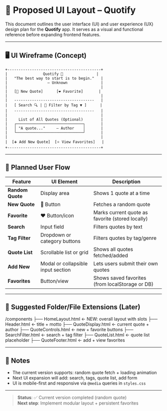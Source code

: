 # 🧩 Proposed UI Layout – Quotify

This document outlines the user interface (UI) and user experience (UX) design plan for the **Quotify** app. It serves as a visual and functional reference before expanding frontend features.

---

## 🖥️ UI Wireframe (Concept)

```
+------------------------------------------+
|                Quotify 📝               |
|   "The best way to start is to begin."   |
|                  — Unknown               |
|                                          |
|   [🔁 New Quote]      [❤️ Favorite]       |
|                                          |
|   ------------------------------------   |
|   [ Search 🔍 | 🔽 Filter by Tag ▼ ]      |
|   ------------------------------------   |
|                                          |
|     List of All Quotes (Optional)        |
|   ┌──────────────────────────────┐       |
|   │ "A quote..."     — Author    │       |
|   └──────────────────────────────┘       |
|                                          |
|  [➕ Add New Quote]  [⭐ View Favorites]   |
+------------------------------------------+
```

---

## 🧭 Planned User Flow

| Feature           | UI Element                         | Description |
|------------------|-------------------------------------|-------------|
| **Random Quote** | Display area                        | Shows 1 quote at a time |
| **New Quote**    | 🔁 Button                           | Fetches a random quote |
| **Favorite**     | ❤️ Button/icon                      | Marks current quote as favorite (stored locally) |
| **Search**       | Input field                         | Filters quotes by text |
| **Tag Filter**   | Dropdown or category buttons        | Filters quotes by tag/genre |
| **Quote List**   | Scrollable list or grid             | Shows all quotes fetched/added |
| **Add New**      | Modal or collapsible input section  | Lets users submit their own quotes |
| **Favorites**    | Button/view                         | Shows saved favorites (from localStorage or DB) |

---

## 📁 Suggested Folder/File Extensions (Later)

/components
├── HomeLayout.html       ← NEW: overall layout with slots
├── Header.html           ← title + motto
├── QuoteDisplay.html     ← current quote + author
├── QuoteControls.html    ← new + favorite buttons
├── SearchFilter.html     ← search + tag filter
├── QuoteList.html        ← quote list placeholder
├── QuoteFooter.html      ← add + view favorites

---

## 🧠 Notes

- The current version supports: random quote fetch + loading animation
- Next UI expansion will add: search, tags, quote list, add form
- UI is mobile-first and responsive via `@media` queries in `styles.css`

---

> **Status**: ✅ Current version completed (random quote)  
> **Next step**: Implement modular layout + persistent favorites

